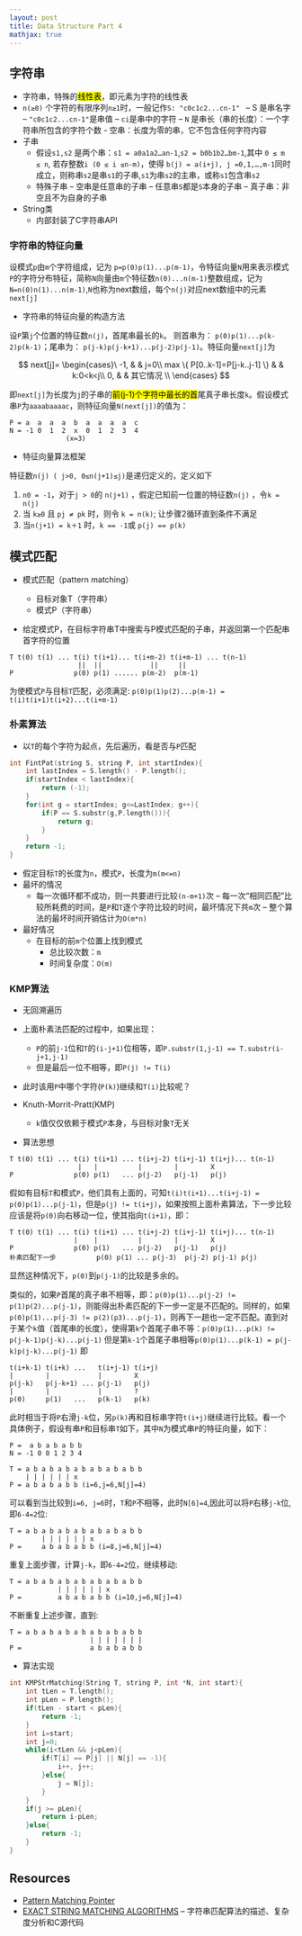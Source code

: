 ```yaml
---
layout: post
title: Data Structure Part 4
mathjax: true
---
```


## 字符串

- 字符串，特殊的<mark>线性表</mark>，即元素为字符的线性表
- `n(≥0)` 个字符的有限序列`n≥1`时，一般记作`S: "c0c1c2...cn-1" `
    – S 是串名字
    – `"c0c1c2...cn-1"`是串值
    – `ci`是串中的字符
    – `N` 是串长（串的长度）：一个字符串所包含的字符个数
        -  空串：长度为零的串，它不包含任何字符内容
- 子串
    - 假设`s1,s2` 是两个串：`s1 = a0a1a2…an-1`,`s2 = b0b1b2…bm-1`,其中 `0 ≤ m ≤ n`, 若存整数`i (0 ≤ i ≤n-m)`，使得 `b(j) = a(i+j), j =0,1,…,m-1`同时成立，则称串`s2`是串`s1`的子串,`s1`为串`s2`的主串，或称`s1`包含串`s2`
    - 特殊子串
        – 空串是任意串的子串
        – 任意串`S`都是`S`本身的子串
        – 真子串：非空且不为自身的子串
- String类
    - 内部封装了C字符串API

### 字符串的特征向量

设模式`p`由`m`个字符组成，记为 `p=p(0)p(1)...p(m-1)`，令特征向量`N`用来表示模式`P`的字符分布特征，简称`N`向量由`m`个特征数`n(0)...n(m-1)`整数组成，记为 `N=n(0)n(1)...n(m-1)`,`N`也称为next数组，每个`n(j)`对应next数组中的元素`next[j]`

- 字符串的特征向量的构造方法

设`P`第`j`个位置的特征数`n(j)`，首尾串最长的`k`。 则首串为： `p(0)p(1)...p(k-2)p(k-1)`；尾串为： `p(j-k)p(j-k+1)...p(j-2)p(j-1)`。特征向量`next[j]`为

$$
next[j]=
\begin{cases}\
-1, & & j=0\\
max \{ P[0..k-1]=P[j-k..j-1] \} & & k:0<k<j\\
0, & & 其它情况 \\
\end{cases}
$$

即`next[j]`为长度为`j`的子串的<mark>前(j-1)个字符中最长的首</mark>尾真子串长度`k`。假设模式串`P`为`aaaabaaaac`，则特征向量`N(next[j])`的值为：

```
P = a  a  a  a  b  a  a  a  a  c
N = -1 0  1  2  x  0  1  2  3  4
              (x=3)
```

- 特征向量算法框架

特征数`n(j) ( j>0, 0≤n(j+1)≤j)`是递归定义的，定义如下

1. `n0 = -1`，对于`j > 0`的 `n(j+1)` ，假定已知前一位置的特征数`n(j)` ，令`k = n(j)` 
2. 当 `k≥0` 且 `pj ≠ pk` 时，则令 `k = n(k)`; 让步骤2循环直到条件不满足
3. 当`n(j+1) = k＋1` 时，`k == -1`或 `p(j) == p(k)`

## 模式匹配

- 模式匹配（pattern matching）
    - 目标对象T（字符串）
    - 模式P（字符串）

- 给定模式P，在目标字符串T中搜索与P模式匹配的子串，并返回第一个匹配串首字符的位置

```
T t(0) t(1) ... t(i) t(i+1)... t(i+m-2) t(i+m-1) ... t(n-1)
                 ||  ||            ||     ||
P               p(0) p(1) ...... p(m-2)  p(m-1)
```
为使模式`P`与目标`T`匹配，必须满足: `p(0)p(1)p(2)...p(m-1) = t(i)t(i+1)t(i+2)...t(i+m-1)`

### 朴素算法

- 以`T`的每个字符为起点，先后遍历，看是否与`P`匹配

```cpp
int FintPat(string S, string P, int startIndex){
    int lastIndex = S.length() - P.length();
    if(startIndex < lastIndex){
        return (-1);
    }
    for(int g = startIndex; g<=LastIndex; g++){
        if(P == S.substr(g,P.length())){
            return g;
        }
    }
    return -1;
}
```
- 假定目标`T`的长度为`n`，模式`P`，长度为`m(m<=n)`
- 最坏的情况
    - 每一次循环都不成功，则一共要进行比较`(n-m+1)`次
    – 每一次“相同匹配”比较所耗费的时间，是`P`和`T`逐个字符比较的时间，最坏情况下共`m`次
    – 整个算法的最坏时间开销估计为`O(m*n)`
- 最好情况
    - 在目标的前`m`个位置上找到模式
        - 总比较次数：`m`
        - 时间复杂度：`O(m)`

### KMP算法

- 无回溯遍历
- 上面朴素法匹配的过程中，如果出现：
    - `P`的前`j-1`位和`T`的`(i-j+1)`位相等，即`P.substr(1,j-1) == T.substr(i-j+1,j-1)`
    - 但是最后一位不相等，即`P(j) != T(i)`
- 此时该用`P`中哪个字符(`P(k)`)继续和`T(i)`比较呢？
- Knuth-Morrit-Pratt(KMP)
    - `k`值仅仅依赖于模式`P`本身，与目标对象`T`无关

- 算法思想

```
T t(0) t(1) ... t(i) t(i+1) ... t(i+j-2) t(i+j-1) t(i+j)... t(n-1)
                 |   |          |        |        X
P               p(0) p(1)   ... p(j-2)   p(j-1)   p(j)
```
假如有目标`T`和模式`P`，他们具有上面的，可知`t(i)t(i+1)...t(i+j-1) = p(0)p(1)...p(j-1)`，但是`p(j) != t(i+j)`，如果按照上面朴素算法，下一步比较应该是将`p(0)`向右移动一位，使其指向`t(i+1)`，即：

```
T t(0) t(1) ... t(i) t(i+1) ... t(i+j-2) t(i+j-1) t(i+j)... t(n-1)
                |    |          |        |        X
P               p(0) p(1)   ... p(j-2)   p(j-1)   p(j)
朴素匹配下一步          p(0) p(1) ... p(j-3)  p(j-2) p(j-1) p(j)
```
显然这种情况下，`p(0)`到`p(j-1)`的比较是多余的。

类似的，如果`P`首尾的真子串不相等，即：`p(0)p(1)...p(j-2) != p(1)p(2)...p(j-1)`，则能得出朴素匹配的下一步一定是不匹配的。同样的，如果`p(0)p(1)...p(j-3) != p(2)(p3)...p(j-1)`，则再下一趟也一定不匹配。直到对于某个`k`值（首尾串的长度），使得第`k`个首尾子串不等：`p(0)p(1)...p(k) != p(j-k-1)p(j-k)...p(j-1)` 但是第`k-1`个首尾子串相等`p(0)p(1)...p(k-1) = p(j-k)p(j-k)...p(j-1)` 即

```
t(i+k-1) t(i+k) ...   t(i+j-1) t(i+j)
|        |            |        X
p(j-k)   p(j-k+1) ... p(j-1)   p(j)
|        |            |        ?
p(0)     p(1)   ...   p(k-1)   p(k)
```
此时相当于将`P`右滑`j-k`位，另`p(k)`再和目标串字符`t(i+j)`继续进行比较。看一个具体例子，假设有串`P`和目标串`T`如下，其中`N`为模式串`P`的特征向量，如下：

```
P =  a b a b a b b
N = -1 0 0 1 2 3 4

T = a b a b a b a b a b a b a b b
    | | | | | | x
P = a b a b a b b (i=6,j=6,N[j]=4)
```
可以看到当比较到`i=6, j=6`时，`T`和`P`不相等，此时`N[6]=4`,因此可以将`P`右移`j-k`位,即`6-4=2`位:

```
T = a b a b a b a b a b a b a b b
        | | | | | | x
P =     a b a b a b b (i=8,j=6,N[j]=4)
```
重复上面步骤，计算`j-k`，即`6-4=2`位，继续移动:

```
T = a b a b a b a b a b a b a b b
            | | | | | | x
P =         a b a b a b b (i=10,j=6,N[j]=4)
```

不断重复上述步骤，直到:

```
T = a b a b a b a b a b a b a b b
                    | | | | | | |
P =                 a b a b a b b 
```

- 算法实现

```cpp
int KMPStrMatching(String T, string P, int *N, int start){
    int tLen = T.length();
    int pLen = P.length();
    if(tLen - start < pLen){
        return -1;
    }
    int i=start;
    int j=0;
    while(i<tLen && j<pLen){
        if(T[i] == P[j] || N[j] == -1){
            i++, j++;
        }else{
            j = N[j];
        }
    }
    if(j >= pLen){
        return i-pLen;
    }else{
        return -1;
    }
}
```












## Resources

- [Pattern Matching Pointer](http://www.cs.ucr.edu/~stelo/pattern.html)
- [EXACT STRING MATCHING ALGORITHMS](http://www-igm.univ-mlv.fr/~lecroq/string/)
    – 字符串匹配算法的描述、复杂度分析和C源代码


